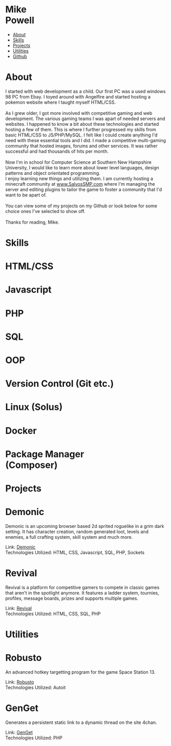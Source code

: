 <html>
	<head>
		<title>Michael Powell - Portfolio</title>
		<link rel="stylesheet" href="reset.css">
		<link rel="stylesheet" href="styles.css">
		<link rel="preconnect" href="https://fonts.googleapis.com">
		<link rel="preconnect" href="https://fonts.gstatic.com" crossorigin>
		<link href="https://fonts.googleapis.com/css2?family=Cinzel+Decorative&family=Open+Sans&family=Poppins:wght@100;400&family=Source+Code+Pro:wght@200&family=UnifrakturMaguntia&display=swap" rel="stylesheet">
		</head>
	<body>
		<div id="container">
			<div id="left">
					<div id="head">
			<h1><span class="bold">Mike</span></br>Powell</h1>
		</div>
				<ul id="nav">
					<li><a href="#jump-about">About</a></li>
					<li><a href="#jump-skills">Skills</a></li>
					<li><a href="#jump-projects">Projects</a></li>
					<li><a href="#jump-utilities">Utilities</a></li>
					<li><a href="http://github.com/mtpow">Github</a></li>
				</ul>
			</div>
			<div id="right">
				<div class="content">
					<h1 id="jump-about">About</h1>
					<p>
						I started with web development as a child. Our first PC was a used windows 98 PC from Ebay.
						I toyed around with Angelfire and started hosting a pokemon website where I taught myself
						HTML/CSS.
						<br><br>
						As I grew older, I got more involved with competitive gaming and web development. The various
						gaming teams I was apart of needed servers and websites. I happened to know a bit about these
						technologies and started hosting a few of them. This is where I further progressed my skills
						from basic HTML/CSS to JS/PHP/MySQL. I felt like I could create anything I'd need with these
						essential tools and I did. I made a competitive multi-gaming community that hosted images, forums
						and other services. It was rather successful and had thousands of hits per month.
						<br><br>
						Now I'm in school for Computer Science at Southern New Hampshire University, I would like to learn
						more about lower level languages, design patterns and object orientated programming. 
						<br>
						I enjoy learning new things and utilizing them. I am currently hosting a minecraft community
						at <a href="http://salvossmp.com">www.SalvosSMP.com</a> where I'm managing the server and
						editing plugins to tailor the game to foster a community that I'd want to be apart of.
						<br><br>
						You can view some of my projects on my Github or look below for some choice ones I've selected
						to show off. 
						<br>
						<br>
						Thanks for reading, Mike.
					</p>
				</div>
				<div class="content">
					<h1 id="jump-skills">Skills</h1>
					<div class="skill">
						<div class="outline">
							<div class="bar" style="width: 95%; "><h1>HTML/CSS</h1></div>
						</div>
					</div>
					<div class="skill">
						<div class="outline">
							<div class="bar" style="width: 75%; "><h1>Javascript</h1></div>
						</div>
					</div>
					<div class="skill">
						<div class="outline">
							<div class="bar" style="width: 90%; "><h1>PHP</h1></div>
						</div>
					</div>
					<div class="skill">
						<div class="outline">
							<div class="bar" style="width: 85%; "><h1>SQL</h1></div>
						</div>
					</div>
					<div class="skill">
						<div class="outline">
							<div class="bar" style="width: 70%; "><h1>OOP</h1></div>
						</div>
					</div>
					<div class="skill">
						<div class="outline">
							<div class="bar" style="width: 80%; "><h1>Version Control (Git etc.)</h1></div>
						</div>
					</div>
					<div class="skill">
						<div class="outline">
							<div class="bar" style="width: 70%; "><h1>Linux (Solus)</h1></div>
						</div>
					</div>
					<div class="skill">
						<div class="outline">
							<div class="bar" style="width: 80%; "><h1>Docker</h1></div>
						</div>
					</div>
					<div class="skill">
						<div class="outline">
							<div class="bar" style="width: 80%; "><h1>Package Manager (Composer)</h1></div>
						</div>
					</div>
				</div>
				<div class="content">
					<h1 id="jump-projects">Projects</h1>
					<div class="project">
						<h1><span class="demonic">Demonic</span></h1>
						<p>Demonic is an upcoming browser based 2d sprited roguelike in a grim dark setting. It has character creation, random generated loot, levels and enemies, a full crafting system, skill system and much more.</p>
						<span class="link">Link: <a href="#">Demonic</a></span><br />
						<span class="tech">Technologies Utilized: HTML, CSS, Javascript, SQL, PHP, Sockets</span>
					</div>
					<div class="project">
						<h1><span class="revival">Revival</span></h1>
						<p>Revival is a platform for competitive gamers to compete in classic games that aren't in the spotlight anymore. It features a ladder system, tournies, profiles, message boards, prizes and supports multiple games.</p>
						<span class="link">Link: <a href="#">Revival</a></span><br />
						<span class="tech">Technologies Utilized: HTML, CSS, SQL, PHP</span>
					</div>
				</div>
				<div class="content">
					<h1 id="jump-utilities">Utilities</h1>
					<div class="project">
						<h1 class="utility">Robusto</h1>
						<p>An advanced hotkey targetting program for the game Space Station 13.</p>
						<span class="link">Link: <a href="https://github.com/mtpow/Robusto">Robusto</a></span><br />
						<span class="tech">Technologies Utilized: Autoit</span>
					</div>
					<div class="project">
						<h1 class="utility">GenGet</h1>
						<p>Generates a persistent static link to a dynamic thread on the site 4chan.</p>
						<span class="link">Link: <a href="https://github.com/mtpow/GenGet">GenGet</a></span><br />
						<span class="tech">Technologies Utilized: PHP</span>
					</div>
				</div>
				<div class="content">
					<div style="height: 500px; "></div>
				</div>
			</div>
		</div>
		<script>
			window.onscroll = function() {myFunction()};
			var navbar = document.getElementById("left");
			var sticky = navbar.offsetTop;
			function myFunction() {
				if (window.pageYOffset >= sticky) {
					navbar.classList.add("sticky")
				} else {
					navbar.classList.remove("sticky");
				}
			}
		</script>
	</body>
</html>
